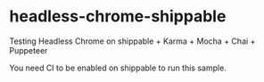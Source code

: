 # headless-chrome-shippable
Testing Headless Chrome on shippable + Karma + Mocha + Chai + Puppeteer

You need CI to be enabled on shippable to run this sample. 

